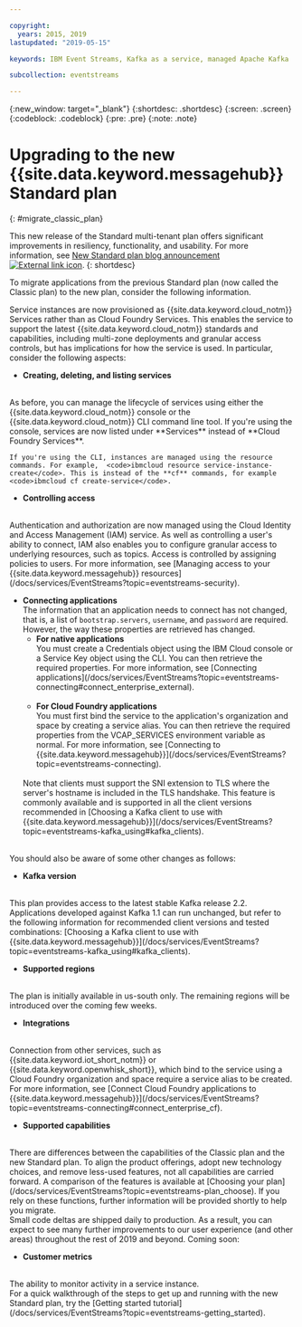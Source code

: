 ```yaml
---

copyright:
  years: 2015, 2019
lastupdated: "2019-05-15"

keywords: IBM Event Streams, Kafka as a service, managed Apache Kafka

subcollection: eventstreams

---
```


{:new_window: target="_blank"}
{:shortdesc: .shortdesc}
{:screen: .screen}
{:codeblock: .codeblock}
{:pre: .pre}
{:note: .note}

# Upgrading to the new {{site.data.keyword.messagehub}} Standard plan 
{: #migrate_classic_plan}

This new release of the Standard multi-tenant plan offers significant improvements in resiliency, functionality, and usability. For more information, see [New Standard plan blog announcement ![External link icon](../../icons/launch-glyph.svg "External link icon")](https://www.ibm.com/cloud/blog/announcements/ibm-event-streams-releases-a-new-and-enhanced-standard-plan). 
{: shortdesc}

To migrate applications from the previous Standard plan (now called the Classic plan) to the new plan, consider the following information.

Service instances are now provisioned as {{site.data.keyword.cloud_notm}} Services rather than as Cloud Foundry Services. This enables the service to support the latest {{site.data.keyword.cloud_notm}} standards and capabilities, including multi-zone deployments and granular access controls, but has implications for how the service is used. In particular, consider the following aspects:

* **Creating, deleting, and listing services**
<br/>
    As before, you can manage the lifecycle of services using either the {{site.data.keyword.cloud_notm}} console or the {{site.data.keyword.cloud_notm}} CLI command line tool. If you're using the console, services are now listed under **Services** instead of **Cloud Foundry Services**. 
    
    If you're using the CLI, instances are managed using the resource commands. For example,  <code>ibmcloud resource service-instance-create</code>. This is instead of the **cf** commands, for example <code>ibmcloud cf create-service</code>.

* **Controlling access**
<br/>
    Authentication and authorization are now managed using the Cloud Identity and Access Management (IAM) service. As well as controlling a user's ability to connect, IAM also enables you to configure granular access to underlying resources, such as topics. Access is controlled by assigning policies to users. For more information, see 
    [Managing access to your {{site.data.keyword.messagehub}} resources](/docs/services/EventStreams?topic=eventstreams-security).

<ul>
<li><strong>Connecting applications</strong>
<br/>
    The information that an application needs to connect has not changed, that is, a list of <code>bootstrap.servers</code>, <code>username</code>, and <code>password</code> are required. However, the way these properties are retrieved has changed.

<ul>
<li>
      <strong>For native applications</strong>
        <br/>
        You must create a Credentials object using the IBM Cloud console or a Service Key object using the CLI. You can then retrieve the required properties. For more information, see 
        [Connecting applications](/docs/services/EventStreams?topic=eventstreams-connecting#connect_enterprise_external).
</li>
<br/>
<li><strong>For Cloud Foundry applications</strong>
        <br/>
        You must first bind the service to the application's organization and space by creating a service alias. You can then retrieve the required properties from the VCAP_SERVICES environment variable as normal. For more information, see 
        [Connecting to {{site.data.keyword.messagehub}}](/docs/services/EventStreams?topic=eventstreams-connecting).
</li>
</ul>
<br/>
Note that clients must support the SNI extension to TLS where the server's hostname is included in the TLS handshake. This feature is commonly available and is supported in all the client versions recommended in [Choosing a Kafka client to use with {{site.data.keyword.messagehub}}](/docs/services/EventStreams?topic=eventstreams-kafka_using#kafka_clients).
</li>
</ul>

<br/>
You should also be aware of some other changes as follows:

* **Kafka version**
<br/>
    This plan provides access to the latest stable Kafka release 2.2. Applications developed against Kafka 1.1 can run unchanged, but refer to the following information for recommended client versions and tested combinations: [Choosing a Kafka client to use with {{site.data.keyword.messagehub}}](/docs/services/EventStreams?topic=eventstreams-kafka_using#kafka_clients). 

* **Supported regions**
<br/>
    The plan is initially available in us-south only. The remaining regions will be introduced over the coming few weeks.

* **Integrations**
<br/>
    Connection from other services, such as {{site.data.keyword.iot_short_notm}} or {{site.data.keyword.openwhisk_short}}, which bind to the service using a Cloud Foundry organization and space require a service alias to be created. For more information, see
    [Connect Cloud Foundry applications to {{site.data.keyword.messagehub}}](/docs/services/EventStreams?topic=eventstreams-connecting#connect_enterprise_cf).
    

* **Supported capabilities**
<br/>
    There are differences between the capabilities of the Classic plan and the new Standard plan. To align the product offerings, adopt new technology choices, and remove less-used features, not all capabilities are carried forward. A comparison of the features is available at [Choosing your plan](/docs/services/EventStreams?topic=eventstreams-plan_choose). If you rely on these functions, further information will be provided shortly to help you migrate.
   
<br/>
Small code deltas are shipped daily to production. As a result, you can expect to see many further improvements to our user experience (and other areas) throughout the rest of 2019 and beyond. Coming soon:

* **Customer metrics**
<br/>
    The ability to monitor activity in a service instance.

<br/>
For a quick walkthrough of the steps to get up and running with the new Standard plan, try the [Getting started tutorial](/docs/services/EventStreams?topic=eventstreams-getting_started).


